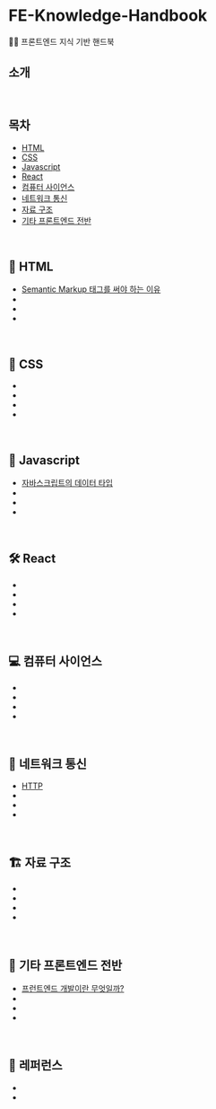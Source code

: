 # FE-Knowledge-Handbook

✍🏻 프론트엔드 지식 기반 핸드북

## 소개

</br>

## 목차

- [HTML](#memo-html)
- [CSS](#crystal_ball-css)
- [Javascript](#pushpin-javascript)
- [React](#hammer_and_wrench-react)
- [컴퓨터 사이언스](#computer-컴퓨터-사이언스)
- [네트워크 통신](#rocket-네트워크-통신)
- [자료 구조](#building_construction-자료-구조)
- [기타 프론트엔드 전반](#cupcake-기타-프론트엔드-전반)

</br>

## :memo: HTML

- [Semantic Markup 태그를 써야 하는 이유](https://github.com/ichbinmin2/FE-Knowledge-Handbook/blob/main/HTML/Semantic.md)
- []()
- []()
- []()

</br>

## :crystal_ball: CSS

- [](https://github.com/ichbinmin2/FE-Knowledge-Handbook/blob/main/CSS/여기에노트제목쓰세요.md)
- []()
- []()
- []()

</br>

## :pushpin: Javascript

- [자바스크립트의 데이터 타입](https://github.com/ichbinmin2/FE-Knowledge-Handbook/blob/main/Javascript/자바스크립트의-데이터-타입.md)
- []()
- []()
- []()

</br>

## :hammer_and_wrench: React

- [](https://github.com/ichbinmin2/FE-Knowledge-Handbook/blob/main/React/여기에노트제목쓰세요.md)
- []()
- []()
- []()

</br>

## :computer: 컴퓨터 사이언스

- [](https://github.com/ichbinmin2/FE-Knowledge-Handbook/blob/main/Computer-Science/여기에노트제목쓰세요.md)
- []()
- []()
- []()

</br>

## :rocket: 네트워크 통신

- [HTTP](https://github.com/ichbinmin2/FE-Knowledge-Handbook/blob/main/Network/HTTP.md)
- []()
- []()
- []()

</br>

## :building_construction: 자료 구조

- [](https://github.com/ichbinmin2/FE-Knowledge-Handbook/blob/main/Data-Structure/여기에노트제목쓰세요.md)
- []()
- []()
- []()

</br>

## :cupcake: 기타 프론트엔드 전반

- [프런트엔드 개발이란 무엇일까?](https://github.com/ichbinmin2/FE-Knowledge-Handbook/blob/main/Frontend-Etc/프론트엔드-개발이란-무엇일까.md)
- []()
- []()
- []()

</br>

## :round_pushpin: 레퍼런스

- []()
- []()
